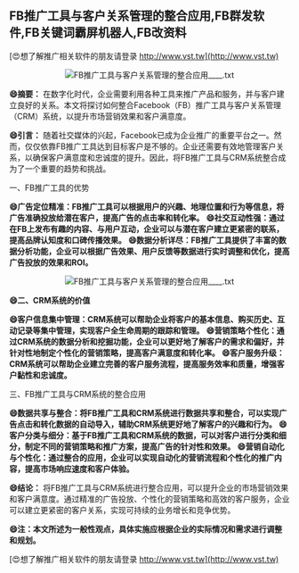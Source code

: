 ## **FB推广工具与客户关系管理的整合应用,FB群发软件,FB关键词霸屏机器人,FB改资料**

[😍想了解推广相关软件的朋友请登录 http://www.vst.tw](http://www.vst.tw)

 <center><img src="https://vst.tw/MP4/tuiguang/png/5.png" alt="FB推广工具与客户关系管理的整合应用____.txt"></center>

**😄摘要：**
在数字化时代，企业需要利用各种工具来推广产品和服务，并与客户建立良好的关系。本文将探讨如何整合Facebook（FB）推广工具与客户关系管理（CRM）系统，以提升市场营销效果和客户满意度。

**😄引言：**
随着社交媒体的兴起，Facebook已成为企业推广的重要平台之一。然而，仅仅依靠FB推广工具达到目标客户是不够的。企业还需要有效地管理客户关系，以确保客户满意度和忠诚度的提升。因此，将FB推广工具与CRM系统整合成为了一个重要的趋势和挑战。

一、FB推广工具的优势

**😄广告定位精准：FB推广工具可以根据用户的兴趣、地理位置和行为等信息，将广告准确投放给潜在客户，提高广告的点击率和转化率。**
**😄社交互动性强：通过在FB上发布有趣的内容、与用户互动，企业可以与潜在客户建立更紧密的联系，提高品牌认知度和口碑传播效果。**
**😄数据分析详尽：FB推广工具提供了丰富的数据分析功能，企业可以根据广告效果、用户反馈等数据进行实时调整和优化，提高广告投放的效果和ROI。**

 <center><img src="https://vst.tw/MP4/tuiguang/png/7.png" alt="FB推广工具与客户关系管理的整合应用____.txt"></center>

**😄二、CRM系统的价值**

**😄客户信息集中管理：CRM系统可以帮助企业将客户的基本信息、购买历史、互动记录等集中管理，实现客户全生命周期的跟踪和管理。**
**😄营销策略个性化：通过CRM系统的数据分析和挖掘功能，企业可以更好地了解客户的需求和偏好，并针对性地制定个性化的营销策略，提高客户满意度和转化率。**
**😄客户服务升级：CRM系统可以帮助企业建立完善的客户服务流程，提高服务效率和质量，增强客户黏性和忠诚度。**

三、FB推广工具与CRM系统的整合应用

**😄数据共享与整合：将FB推广工具和CRM系统进行数据共享和整合，可以实现广告点击和转化数据的自动导入，辅助CRM系统更好地了解客户的兴趣和行为。**
**😄客户分类与细分：基于FB推广工具和CRM系统的数据，可以对客户进行分类和细分，制定不同的营销策略和推广方案，提高广告的针对性和效果。**
**😄营销自动化与个性化：通过整合的应用，企业可以实现自动化的营销流程和个性化的推广内容，提高市场响应速度和客户体验。**

**😄结论：**
将FB推广工具与CRM系统进行整合应用，可以提升企业的市场营销效果和客户满意度。通过精准的广告投放、个性化的营销策略和高效的客户服务，企业可以建立更紧密的客户关系，实现可持续的业务增长和竞争优势。

**😄注：本文所述为一般性观点，具体实施应根据企业的实际情况和需求进行调整和规划。**

[😍想了解推广相关软件的朋友请登录 http://www.vst.tw](http://www.vst.tw)



